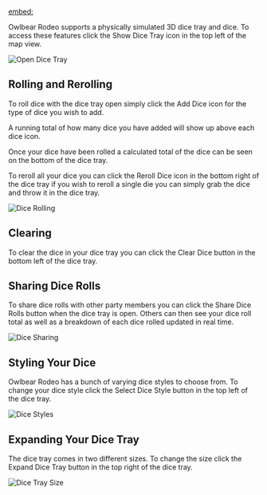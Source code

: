 [embed:](https://www.youtube.com/embed/Er_grVmqpk0)

Owlbear Rodeo supports a physically simulated 3D dice tray and dice. To access these features click the Show Dice Tray icon in the top left of the map view.

![Open Dice Tray](openDiceTray)

## Rolling and Rerolling

To roll dice with the dice tray open simply click the Add Dice icon for the type of dice you wish to add.

A running total of how many dice you have added will show up above each dice icon.

Once your dice have been rolled a calculated total of the dice can be seen on the bottom of the dice tray.

To reroll all your dice you can click the Reroll Dice icon in the bottom right of the dice tray if you wish to reroll a single die you can simply grab the dice and throw it in the dice tray.

![Dice Rolling](diceRolling)

## Clearing

To clear the dice in your dice tray you can click the Clear Dice button in the bottom left of the dice tray.

## Sharing Dice Rolls

To share dice rolls with other party members you can click the Share Dice Rolls button when the dice tray is open. Others can then see your dice roll total as well as a breakdown of each dice rolled updated in real time.

![Dice Sharing](diceSharing)

## Styling Your Dice

Owlbear Rodeo has a bunch of varying dice styles to choose from.
To change your dice style click the Select Dice Style button in the top left of the dice tray.

![Dice Styles](diceStyles)

## Expanding Your Dice Tray

The dice tray comes in two different sizes. To change the size click the Expand Dice Tray button in the top right of the dice tray.

![Dice Tray Size](diceTraySize)
